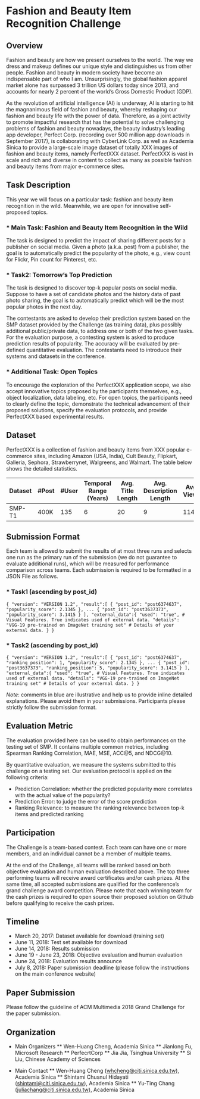 # Fashion and Beauty Item Recognition Challenge

## Overview

Fashion and beauty are how we present ourselves to the world. The way we dress and makeup defines our unique style and distinguishes us from other people. Fashion and beauty in modern society have become an indispensable part of who I am. Unsurprisingly, the global fashion apparel market alone has surpassed 3 trillion US dollars today since 2013, and accounts for nearly 2 percent of the world’s Gross Domestic Product (GDP).

As the revolution of artificial intelligence (AI) is underway, AI is starting to hit the magnanimous field of fashion and beauty, whereby reshaping our fashion and beauty life with the power of data. Therefore, as a joint activity to promote impactful research that has the potential to solve challenging problems of fashion and beauty nowadays, the beauty industry’s leading app developer, Perfect Corp. (recording over 500 million app downloads in September 2017), is collaborating with CyberLink Corp. as well as Academia Sinica to provide a large-scale image dataset of totally XXX images of fashion and beauty items, namely PerfectXXX dataset. PerfectXXX is vast in scale and rich and diverse in content to collect as many as possible fashion and beauty items from major e-commerce sites.

## Task Description

This year we will focus on a particular task: fashion and beauty item recognition in the wild. Meanwhile, we are open for innovative self-proposed topics.

### * Main Task: Fashion and Beauty Item Recognition in the Wild

The task is designed to predict the impact of sharing different posts for a publisher on social media. Given a photo (a.k.a. post) from a publisher, the goal is to automatically predict the popularity of the photo, e.g., view count for Flickr, Pin count for Pinterest, etc.

### * Task2: Tomorrow’s Top Prediction

The task is designed to discover top-k popular posts on social media. Suppose to have a set of candidate photos and the history data of past photo sharing, the goal is to automatically predict which will be the most popular photos in the next day.

The contestants are asked to develop their prediction system based on the SMP dataset provided by the Challenge (as training data), plus possibly additional public/private data, to address one or both of the two given tasks. For the evaluation purpose, a contesting system is asked to produce prediction results of popularity. The accuracy will be evaluated by pre-defined quantitative evaluation. The contestants need to introduce their systems and datasets in the conference.

### * Additional Task: Open Topics

To encourage the exploration of the PerfectXXX application scope, we also accept innovative topics proposed by the participants themselves, e.g., object localization, data labeling, etc. For open topics, the participants need to clearly define the topic, demonstrate the technical advancement of their proposed solutions, specify the evaluation protocols, and provide PerfectXXX based experimental results.


## Dataset

PerfectXXX is a collection of fashion and beauty items from XXX popular e-commerce sites, including Amazon (USA, India), Cult Beauty, Flipkart, Galleria, Sephora, Strawberrynet, Walgreens, and Walmart. The table below shows the detailed statistics.

Dataset | #Post | #User | Temporal Range (Years) | Avg. Title Length | Avg. Description Length | Avg. Views
------- | ----- | ----- | ---------------------- | ----------------- | ----------------------- | ----------
SMP-T1 | 400K | 135 | 6 | 20 | 9 | 114 | 131

## Submission Format

Each team is allowed to submit the results of at most three runs and selects one run as the primary run of the submission (we do not guarantee to evaluate additional runs), which will be measured for performance comparison across teams.
Each submission is required to be formatted in a JSON File as follows.


### * Task1 (ascending by post_id)
`
{
 "version": "VERSION 1.2", "result":[
 {
 "post_id": "post6374637",
 "popularity_score": 2.1345
 },
 ...
 {
 "post_id": "post3637373",
 "popularity_score": 3.1415
 }
 ],
 "external_data":{
 "used": "true", # Visual Features. True indicates used of external data.
 "details": "VGG-19 pre-trained on ImageNet training set" # Details of your external data.
 }
 }
`

### * Task2 (ascending by post_id)
`
{
"version": "VERSION 1.2", "result":[
{
"post_id": "post6374637",
"ranking_position": 1,
"popularity_score": 2.1345
},
...
{
"post_id": "post3637373",
"ranking_position": 5,
"popularity_score": 3.1415
}
],
"external_data":{
"used": "true", # Visual Features. True indicates used of external data.
"details": "VGG-19 pre-trained on ImageNet training set" # Details of your external data.
}
}
`

*Note*: comments in blue are illustrative and help us to provide inline detailed explanations. Please avoid them in your submissions. Participants please strictly follow the submission format.


## Evaluation Metric

The evaluation provided here can be used to obtain performances on the testing set of SMP. It contains multiple common metrics, including Spearman Ranking Correlation, MAE, MSE, ACC@5, and NDCG@10.

By quantitative evaluation, we measure the systems submitted to this challenge on a testing set. Our evaluation protocol is applied on the following criteria:
* Prediction Correlation: whether the predicted popularity more correlates with the actual value of the popularity?
* Prediction Error: to judge the error of the score prediction
* Ranking Relevance: to measure the ranking relevance between top-k items and predicted ranking

## Participation

The Challenge is a team-based contest. Each team can have one or more members, and an individual cannot be a member of multiple teams.

At the end of the Challenge, all teams will be ranked based on both objective evaluation and human evaluation described above. The top three performing teams will receive award certificates and/or cash prizes. At the same time, all accepted submissions are qualified for the conference’s grand challenge award competition. Please note that each winning team for the cash prizes is required to open source their proposed solution on Github before qualifying to receive the cash prizes.

## Timeline

* March 20, 2017: Dataset available for download (training set)
* June 11, 2018: Test set available for download
* June 14, 2018: Results submission
* June 19 - June 23, 2018: Objective evaluation and human evaluation
* June 24, 2018: Evaluation results announce
* July 8, 2018: Paper submission deadline (please follow the instructions on the main conference website)

## Paper Submission

Please follow the guideline of ACM Multimedia 2018 Grand Challenge for the paper submission.

## Organization

* Main Organizers
** Wen-Huang Cheng, Academia Sinica
** Jianlong Fu, Microsoft Research
** PerfecrtCorp
** Jia Jia, Tsinghua University
** Si Liu, Chinese Academy of Sciences

* Main Contact
** Wen-Huang Cheng (whcheng@citi.sinica.edu.tw), Academia Sinica
** Shintami Chusnul Hidayati (shintami@citi.sinica.edu.tw), Academia Sinica
** Yu-Ting Chang (juliachang@citi.sinica.edu.tw), Academia Sinica
